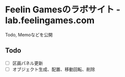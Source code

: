 # Feelin Gamesのラボサイト - lab.feelingames.com
Todo, Memoなどを公開

## Todo
- [ ] 区画パネル更新
- [ ] オブジェクト生成、配置、移動回転、削除
